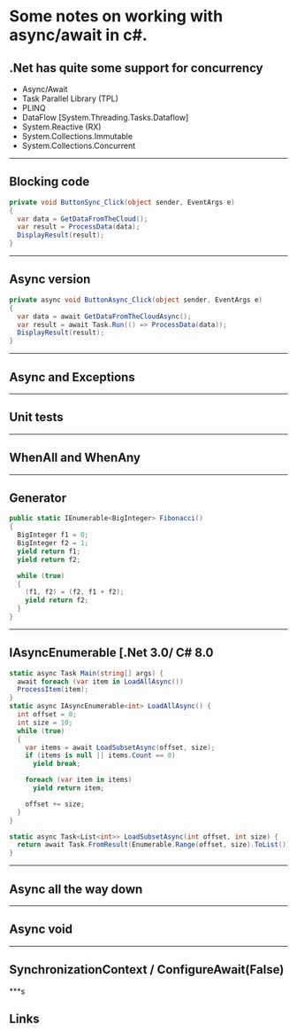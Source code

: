 # Some notes on working with async/await in c#.

## .Net has quite some support for concurrency
- Async/Await
- Task Parallel Library (TPL)
- PLINQ
- DataFlow [System.Threading.Tasks.Dataflow]
- System.Reactive (RX)
- System.Collections.Immutable
- System.Collections.Concurrent

***

## Blocking code

``` c#
private void ButtonSync_Click(object sender, EventArgs e)
{
  var data = GetDataFromTheCloud();
  var result = ProcessData(data);
  DisplayResult(result);
}
```

***

## Async version

```C#
private async void ButtonAsync_Click(object sender, EventArgs e)
{
  var data = await GetDataFromTheCloudAsync();
  var result = await Task.Run(() => ProcessData(data));
  DisplayResult(result);
}
```

***

## Async and Exceptions

***

## Unit tests

***

## WhenAll and WhenAny

***

## Generator
``` c#
public static IEnumerable<BigInteger> Fibonacci()
{
  BigInteger f1 = 0;
  BigInteger f2 = 1;
  yield return f1;
  yield return f2;

  while (true)
  {
    (f1, f2) = (f2, f1 + f2);
    yield return f2;
  }
}
```

***

## IAsyncEnumerable [.Net 3.0/ C# 8.0
``` c#
static async Task Main(string[] args) {
  await foreach (var item in LoadAllAsync())
  ProcessItem(item);
}
static async IAsyncEnumerable<int> LoadAllAsync() {
  int offset = 0;
  int size = 10;
  while (true)
  {
    var items = await LoadSubsetAsync(offset, size);
    if (items is null || items.Count == 0)
      yield break;

    foreach (var item in items)
      yield return item;

    offset += size;
  }
}

static async Task<List<int>> LoadSubsetAsync(int offset, int size) {
  return await Task.FromResult(Enumerable.Range(offset, size).ToList()).ConfigureAwait(false);
}
```
***

## Async all the way down


***

## Async void


***

## SynchronizationContext / ConfigureAwait(False)

***s

## Links




